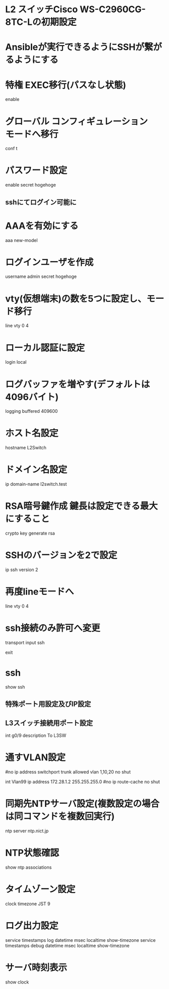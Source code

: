 # L2 スイッチCisco WS-C2960CG-8TC-Lの初期設定
# Ansibleが実行できるようにSSHが繋がるようにする

# 特権 EXEC移行(パスなし状態)
enable

# グローバル コンフィギュレーション　モードへ移行
conf t

# パスワード設定
enable secret hogehoge

## sshにてログイン可能に

# AAAを有効にする
aaa new-model

# ログインユーザを作成
username admin secret hogehoge

# vty(仮想端末)の数を5つに設定し、モード移行
line vty 0 4
# ローカル認証に設定
login local

# ログバッファを増やす(デフォルトは4096バイト)
logging buffered 409600

# ホスト名設定
hostname L2Switch

# ドメイン名設定
ip domain-name l2switch.test

# RSA暗号鍵作成 鍵長は設定できる最大にすること
crypto key generate rsa

# SSHのバージョンを2で設定
ip ssh version 2

# 再度lineモードへ
line vty 0 4

# ssh接続のみ許可へ変更
transport input ssh

exit
# ssh
show ssh

## 特殊ポート用設定及びIP設定
## L3スイッチ接続用ポート設定
int g0/9
description To L3SW
# 通すVLAN設定
#no ip address
switchport trunk allowed vlan 1,10,20
no shut

int Vlan99
ip address 172.28.1.2 255.255.255.0
#no ip route-cache
no shut


# 同期先NTPサーバ設定(複数設定の場合は同コマンドを複数回実行)
ntp server ntp.nict.jp

# NTP状態確認
show ntp associations

# タイムゾーン設定
clock timezone JST 9

# ログ出力設定
service timestamps log datetime msec localtime show-timezone
service timestamps debug datetime msec localtime show-timezone

# サーバ時刻表示
show clock

